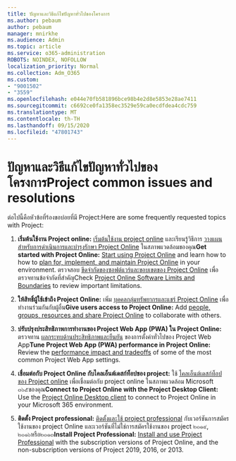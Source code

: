 ```yaml
---
title: ปัญหาและวิธีแก้ไขปัญหาทั่วไปของโครงการ
ms.author: pebaum
author: pebaum
manager: mnirkhe
ms.audience: Admin
ms.topic: article
ms.service: o365-administration
ROBOTS: NOINDEX, NOFOLLOW
localization_priority: Normal
ms.collection: Adm_O365
ms.custom:
- "9001502"
- "3559"
ms.openlocfilehash: e044e70fb581896bce98b4e2d8e5853e28ae7411
ms.sourcegitcommit: c6692ce0fa1358ec3529e59ca0ecdfdea4cdc759
ms.translationtype: MT
ms.contentlocale: th-TH
ms.lasthandoff: 09/15/2020
ms.locfileid: "47801743"
---
```

# <a name="project-common-issues-and-resolutions"></a><span data-ttu-id="6b4a9-102">ปัญหาและวิธีแก้ไขปัญหาทั่วไปของโครงการ</span><span class="sxs-lookup"><span data-stu-id="6b4a9-102">Project common issues and resolutions</span></span>

<span data-ttu-id="6b4a9-103">ต่อไปนี้คือหัวข้อที่ร้องขอบ่อยที่มี Project:</span><span class="sxs-lookup"><span data-stu-id="6b4a9-103">Here are some frequently requested topics with Project:</span></span>

1. <span data-ttu-id="6b4a9-104">**เริ่มต้นใช้งาน Project online:**  [เริ่มต้นใช้งาน project online](https://docs.microsoft.com/ProjectOnline/get-started-with-project-online) และเรียนรู้วิธีการ [วางแผนสำหรับการดำเนินการและบำรุงรักษา Project Online](https://docs.microsoft.com/projectonline/project-online) ในสภาพแวดล้อมของคุณ</span><span class="sxs-lookup"><span data-stu-id="6b4a9-104">**Get started with Project Online:**  [Start using Project Online](https://docs.microsoft.com/ProjectOnline/get-started-with-project-online) and learn how to how to [plan for, implement, and maintain Project Online](https://docs.microsoft.com/projectonline/project-online) in your environment.</span></span> <span data-ttu-id="6b4a9-105">ตรวจสอบ [ขีดจำกัดของซอฟต์แวร์และขอบเขตของ Project Online](https://docs.microsoft.com/ProjectOnline/project-online-software-boundaries-and-limits) เพื่อตรวจทานข้อจำกัดที่สำคัญ</span><span class="sxs-lookup"><span data-stu-id="6b4a9-105">Check [Project Online Software Limits and Boundaries](https://docs.microsoft.com/ProjectOnline/project-online-software-boundaries-and-limits) to review important limitations.</span></span>

2. <span data-ttu-id="6b4a9-106">**ให้สิทธิ์ผู้ใช้เข้าถึง Project Online:** เพิ่ม [บุคคลกลุ่มทรัพยากรและแชร์ Project Online](https://docs.microsoft.com/projectonline/step-2-add-people-to-project-online) เพื่อทำงานร่วมกันกับผู้อื่น</span><span class="sxs-lookup"><span data-stu-id="6b4a9-106">**Give users access to Project Online:** Add [people, groups, resources and share Project Online](https://docs.microsoft.com/projectonline/step-2-add-people-to-project-online) to collaborate with others.</span></span> 

3. <span data-ttu-id="6b4a9-107">**ปรับปรุงประสิทธิภาพการทำงานของ Project Web App (PWA) ใน Project Online:** ตรวจทาน [ผลกระทบด้านประสิทธิภาพและยืนยัน](https://docs.microsoft.com/projectonline/tune-project-online-performance) ของการตั้งค่าทั่วไปของ Project Web App</span><span class="sxs-lookup"><span data-stu-id="6b4a9-107">**Tune Project Web App (PWA) performance in Project Online:** Review the [performance impact and tradeoffs](https://docs.microsoft.com/projectonline/tune-project-online-performance) of some of the most common Project Web App settings.</span></span>

4. <span data-ttu-id="6b4a9-108">**เชื่อมต่อกับ Project Online กับไคลเอ็นต์เดสก์ท็อปของ project:** ใช้ [ไคลเอ็นต์เดสก์ท็อปของ Project online](https://docs.microsoft.com/projectonline/connect-to-project-online-with-the-project-online-desktop-client) เพื่อเชื่อมต่อกับ project online ในสภาพแวดล้อม Microsoft ๓๖๕ของคุณ</span><span class="sxs-lookup"><span data-stu-id="6b4a9-108">**Connect to Project Online with the Project Desktop Client:** Use the [Project Online Desktop client](https://docs.microsoft.com/projectonline/connect-to-project-online-with-the-project-online-desktop-client) to connect to Project Online in your Microsoft 365 environment.</span></span> 

5. <span data-ttu-id="6b4a9-109">**ติดตั้ง Project professional:** [ติดตั้งและใช้ project professional](https://support.office.com/article/install-project-7059249b-d9fe-4d61-ab96-5c5bf435f281) กับเวอร์ชันการสมัครใช้งานของ project Online และเวอร์ชันที่ไม่ใช่การสมัครใช้งานของ project ๒๐๑๙, ๒๐๑๖หรือ๒๐๑๓</span><span class="sxs-lookup"><span data-stu-id="6b4a9-109">**Install Project Professional:** [Install and use Project Professional](https://support.office.com/article/install-project-7059249b-d9fe-4d61-ab96-5c5bf435f281) with the subscription versions of Project Online, and the non-subscription versions of Project 2019, 2016, or 2013.</span></span>
